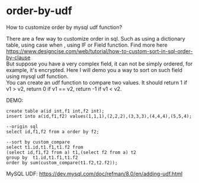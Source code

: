 # order-by-udf
How to customize order by mysql udf function?   

There are a few way to customize order in sql. Such as using a dictionary table,  using case when , using IF or Field function. Find more here https://www.designcise.com/web/tutorial/how-to-custom-sort-in-sql-order-by-clause  
But suppose you have a very complex field, it can not be simply ordered, for example, it's encrypted. Here I will demo you a way to sort on such field using mysql udf function.   
You can create an udf function to compare two values. It should return 1 if v1 > v2, return 0 if v1 == v2, return -1 if v1 < v2.  

DEMO:  
```
create table a(id int,f1 int,f2 int);
insert into a(id,f1,f2) values(1,1,1),(2,2,2),(3,3,3),(4,4,4),(5,5,4);

--origin sql
select id,f1,f2 from a order by f2;

--sort by custom_compare
select t1.id,t1.f1,t1.f2 from
(select id,f1,f2 from a) t1,(select f2 from a) t2
group by  t1.id,t1.f1,t1.f2 
order by sum(custom_compare(t1.f2,t2.f2));
```

MySQL UDF:  https://dev.mysql.com/doc/refman/8.0/en/adding-udf.html  